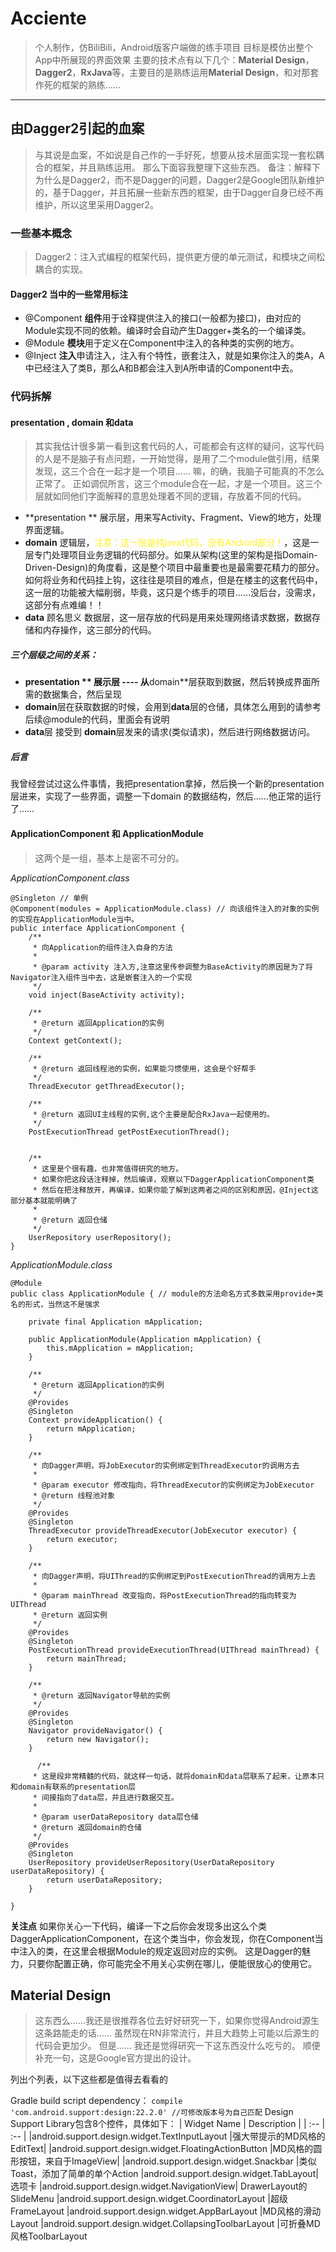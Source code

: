 # Acciente
> 个人制作，仿BiliBili，Android版客户端做的练手项目
> 目标是模仿出整个App中所展现的界面效果
> 主要的技术点有以下几个：**Material Design**，**Dagger2**，**RxJava**等，主要目的是熟练运用**Material Design**，和对那套作死的框架的熟练……

-----------------

## 由Dagger2引起的血案
> 与其说是血案，不如说是自己作的一手好死，想要从技术层面实现一套松耦合的框架，并且熟练运用。
> 那么下面容我整理下这些东西。
> 备注：解释下为什么是Dagger2，而不是Dagger的问题，Dagger2是Google团队新维护的，基于Dagger，并且拓展一些新东西的框架，由于Dagger自身已经不再维护，所以这里采用Dagger2。

### 一些基本概念
> Dagger2：注入式编程的框架代码，提供更方便的单元测试，和模块之间松耦合的实现。

#### Dagger2 当中的一些常用标注
- @Component **组件**用于诠释提供注入的接口(一般都为接口)，由对应的Module实现不同的依赖。编译时会自动产生Dagger+类名的一个编译类。	
- @Module **模块**用于定义在Component中注入的各种类的实例的地方。
- @Inject  **注入**申请注入，注入有个特性，嵌套注入，就是如果你注入的类A，A中已经注入了类B，那么A和B都会注入到A所申请的Component中去。

### 代码拆解

#### presentation , domain 和data
> 其实我估计很多第一看到这套代码的人，可能都会有这样的疑问，这写代码的人是不是脑子有点问题，一开始觉得，是用了二个module做引用，结果发现，这三个合在一起才是一个项目……
> 嘛，的确，我脑子可能真的不怎么正常了。
> 正如调侃所言，这三个module合在一起，才是一个项目。这三个层就如同他们字面解释的意思处理着不同的逻辑，存放着不同的代码。

- **presentation ** 展示层，用来写Activity、Fragment、View的地方，处理界面逻辑。
- **domain** 逻辑层，<font color = #FFFF2626>注意：这一层是纯java代码，没有Android部分！</font>，这是一层专门处理项目业务逻辑的代码部分。如果从架构(这里的架构是指Domain-Driven-Design)的角度看，这是整个项目中最重要也是最需要花精力的部分。如何将业务和代码挂上钩，这往往是项目的难点，但是在楼主的这套代码中，这一层的功能被大幅削弱，毕竟，这只是个练手的项目……没后台，没需求，这部分有点难编！！
- **data** 顾名思义 数据层，这一层存放的代码是用来处理网络请求数据，数据存储和内存操作，这三部分的代码。

##### 三个层级之间的关系：
- **presentation ** 展示层  ---- 从**domain**层获取到数据，然后转换成界面所需的数据集合，然后呈现
- **domain**层在获取数据的时候，会用到**data**层的仓储，具体怎么用到的请参考后续@module的代码，里面会有说明
- **data**层 接受到 **domain**层发来的请求(类似请求)，然后进行网络数据访问。

##### 后言
我曾经尝试过这么件事情，我把presentation拿掉，然后换一个新的presentation层进来，实现了一些界面，调整一下domain 的数据结构，然后……他正常的运行了……



#### ApplicationComponent 和 ApplicationModule
> 这两个是一组，基本上是密不可分的。


*ApplicationComponent.class*
```
@Singleton // 单例
@Component(modules = ApplicationModule.class) // 向该组件注入的对象的实例的实现在ApplicationModule当中。
public interface ApplicationComponent {
    /**
     * 向Application的组件注入自身的方法
     *
     * @param activity 注入方,注意这里传参调整为BaseActivity的原因是为了将Navigator注入组件当中去，这是嵌套注入的一个实现
     */
    void inject(BaseActivity activity);

    /**
     * @return 返回Application的实例
     */
    Context getContext();

    /**
     * @return 返回线程池的实例，如果能习惯使用，这会是个好帮手
     */
    ThreadExecutor getThreadExecutor();

    /**
     * @return 返回UI主线程的实例,这个主要是配合RxJava一起使用的。
     */
    PostExecutionThread getPostExecutionThread();

  
    /**
     * 这里是个很有趣，也非常值得研究的地方。
     * 如果你把这段话注释掉，然后编译，观察以下DaggerApplicationComponent类
     * 然后在把注释放开，再编译，如果你能了解到这两者之间的区别和原因，@Inject这部分基本就能明确了
     *
     * @return 返回仓储
     */
    UserRepository userRepository();
}

```

*ApplicationModule.class*
```
@Module
public class ApplicationModule { // module的方法命名方式多数采用provide+类名的形式，当然这不是强求

    private final Application mApplication;

    public ApplicationModule(Application mApplication) {
        this.mApplication = mApplication;
    }

    /**
     * @return 返回Application的实例
     */
    @Provides
    @Singleton
    Context provideApplication() {
        return mApplication;
    }

    /**
     * 向Dagger声明，将JobExecutor的实例绑定到ThreadExecutor的调用方去
     *
     * @param executor 修改指向，将ThreadExecutor的实例绑定为JobExecutor 
     * @return 线程池对象
     */
    @Provides
    @Singleton
    ThreadExecutor provideThreadExecutor(JobExecutor executor) {
        return executor;
    }

    /**
     * 向Dagger声明，将UIThread的实例绑定到PostExecutionThread的调用方上去
     *
     * @param mainThread 改变指向，将PostExecutionThread的指向转变为UIThread
     * @return 返回实例
     */
    @Provides
    @Singleton
    PostExecutionThread provideExecutionThread(UIThread mainThread) {
        return mainThread;
    }

    /**
     * @return 返回Navigator导航的实例
     */
    @Provides
    @Singleton
    Navigator provideNavigator() {
        return new Navigator();
    }
    
      /**
     * 这是段非常精髓的代码，就这样一句话，就将domain和data层联系了起来，让原本只和domain有联系的presentation层
     * 间接指向了data层，并且进行数据交互。
     *
     * @param userDataRepository data层仓储
     * @return 返回domain的仓储
     */
	@Provides
    @Singleton
    UserRepository provideUserRepository(UserDataRepository userDataRepository) {
        return userDataRepository;
    }

}
```


**关注点**
如果你关心一下代码，编译一下之后你会发现多出这么个类DaggerApplicationComponent，在这个类当中，你会发现，你在Component当中注入的类，在这里会根据Module的规定返回对应的实例。
这是Dagger的魅力，只要你配置正确，你可能完全不用关心实例在哪儿，便能很放心的使用它。


## Material Design
> 这东西么……我还是很推荐各位去好好研究一下，如果你觉得Android源生这条路能走的话……
> 虽然现在RN非常流行，并且大趋势上可能以后源生的代码会更加少。
> 但是…… 我还是觉得研究一下这东西没什么吃亏的。
> 顺便补充一句，这是Google官方提出的设计。


列出个列表，以下这些都是值得去看看的

Gradle build script dependency：
`compile 'com.android.support:design:22.2.0' //可修改版本号为自己匹配`
Design Support Library包含8个控件，具体如下：
| Widget Name	| Description |
| :-- | :-- |
|android.support.design.widget.TextInputLayout	|强大带提示的MD风格的EditText|
|android.support.design.widget.FloatingActionButton	|MD风格的圆形按钮，来自于ImageView|
|android.support.design.widget.Snackbar	|类似Toast，添加了简单的单个Action
|android.support.design.widget.TabLayout|	选项卡
|android.support.design.widget.NavigationView|	DrawerLayout的SlideMenu
|android.support.design.widget.CoordinatorLayout	|超级FrameLayout
|android.support.design.widget.AppBarLayout	|MD风格的滑动Layout
|android.support.design.widget.CollapsingToolbarLayout	|可折叠MD风格ToolbarLayout
